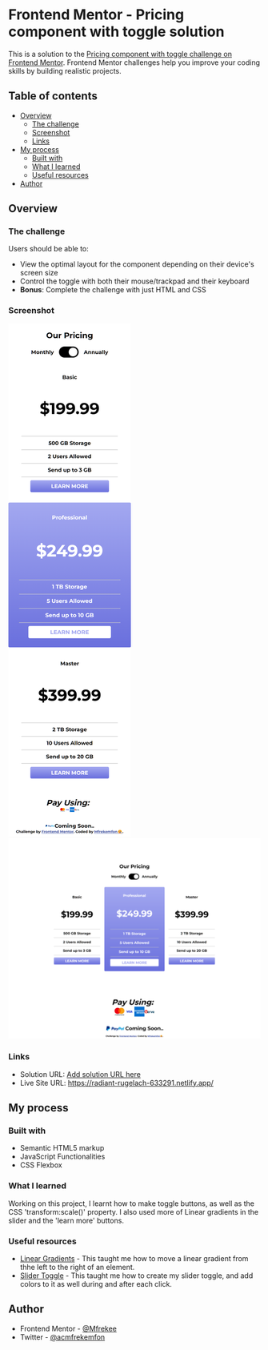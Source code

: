 # Frontend Mentor - Pricing component with toggle solution

This is a solution to the [Pricing component with toggle challenge on Frontend Mentor](https://www.frontendmentor.io/challenges/pricing-component-with-toggle-8vPwRMIC). Frontend Mentor challenges help you improve your coding skills by building realistic projects. 

## Table of contents

- [Overview](#overview)
  - [The challenge](#the-challenge)
  - [Screenshot](#screenshot)
  - [Links](#links)
- [My process](#my-process)
  - [Built with](#built-with)
  - [What I learned](#what-i-learned)
  - [Useful resources](#useful-resources)
- [Author](#author)


## Overview

### The challenge

Users should be able to:

- View the optimal layout for the component depending on their device's screen size
- Control the toggle with both their mouse/trackpad and their keyboard
- **Bonus**: Complete the challenge with just HTML and CSS

### Screenshot

![Mobile & Tablet](./Mobile-Design.png)
![Laptops](./Desktop-Design.png)

### Links

- Solution URL: [Add solution URL here](https://your-solution-url.com)
- Live Site URL: https://radiant-rugelach-633291.netlify.app/

## My process

### Built with

- Semantic HTML5 markup
- JavaScript Functionalities
- CSS Flexbox

### What I learned

Working on this project, I learnt how to make toggle buttons, as well as the CSS 'transform:scale()' property. I also used more of Linear gradients in the slider and the 'learn more' buttons.


### Useful resources

- [Linear Gradients](https://www.w3schools.com/css/css3_gradients.asp) - This taught me how to move a linear gradient from thhe left to the right of an element.
- [Slider Toggle](https://www.w3schools.com/howto/howto_css_switch.asp) - This taught me how to create my slider toggle, and add colors to it as well during and after each click.

## Author

- Frontend Mentor - [@Mfrekee](https://www.frontendmentor.io/profile/Mfrekee)
- Twitter - [@acmfrekemfon](https://www.twitter.com/acmfrekemfon)
